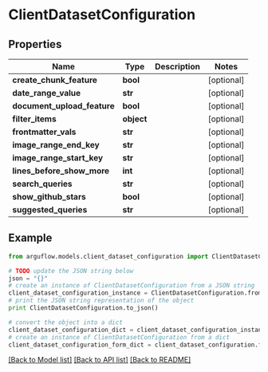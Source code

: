 # ClientDatasetConfiguration


## Properties

Name | Type | Description | Notes
------------ | ------------- | ------------- | -------------
**create_chunk_feature** | **bool** |  | [optional] 
**date_range_value** | **str** |  | [optional] 
**document_upload_feature** | **bool** |  | [optional] 
**filter_items** | **object** |  | [optional] 
**frontmatter_vals** | **str** |  | [optional] 
**image_range_end_key** | **str** |  | [optional] 
**image_range_start_key** | **str** |  | [optional] 
**lines_before_show_more** | **int** |  | [optional] 
**search_queries** | **str** |  | [optional] 
**show_github_stars** | **bool** |  | [optional] 
**suggested_queries** | **str** |  | [optional] 

## Example

```python
from arguflow.models.client_dataset_configuration import ClientDatasetConfiguration

# TODO update the JSON string below
json = "{}"
# create an instance of ClientDatasetConfiguration from a JSON string
client_dataset_configuration_instance = ClientDatasetConfiguration.from_json(json)
# print the JSON string representation of the object
print ClientDatasetConfiguration.to_json()

# convert the object into a dict
client_dataset_configuration_dict = client_dataset_configuration_instance.to_dict()
# create an instance of ClientDatasetConfiguration from a dict
client_dataset_configuration_form_dict = client_dataset_configuration.from_dict(client_dataset_configuration_dict)
```
[[Back to Model list]](../README.md#documentation-for-models) [[Back to API list]](../README.md#documentation-for-api-endpoints) [[Back to README]](../README.md)


